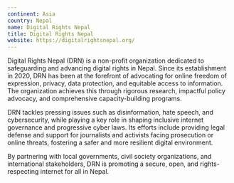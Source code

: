 ```yaml
---
continent: Asia
country: Nepal
name: Digital Rights Nepal
title: Digital Rights Nepal
website: https://digitalrightsnepal.org/
---
```


Digital Rights Nepal (DRN) is a non-profit organization dedicated to safeguarding and advancing digital rights in Nepal. Since its establishment in 2020, DRN has been at the forefront of advocating for online freedom of expression, privacy, data protection, and equitable access to information. The organization achieves this through rigorous research, impactful policy advocacy, and comprehensive capacity-building programs.

DRN tackles pressing issues such as disinformation, hate speech, and cybersecurity, while playing a key role in shaping inclusive internet governance and progressive cyber laws. Its efforts include providing legal defense and support for journalists and activists facing prosecution or online threats, fostering a safer and more resilient digital environment.

By partnering with local governments, civil society organizations, and international stakeholders, DRN is promoting a secure, open, and rights-respecting internet for all in Nepal.
